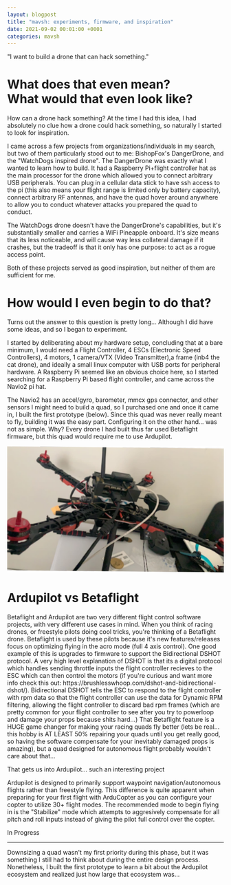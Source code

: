 ```yaml
---
layout: blogpost
title: "mavsh: experiments, firmware, and inspiration"
date: 2021-09-02 00:01:00 +0001
categories: mavsh
---
```


"I want to build a drone that can hack something."

# What does that even mean? <br> What would that even look like?
<p>How can a drone hack something? At the time I had this idea, I had absolutely no clue how a drone could hack something, so naturally I started to look for inspiration.

I came across a few projects from organizations/individuals in my search, but two of them particularly stood out to me: BishopFox's DangerDrone, and the "WatchDogs inspired drone". The DangerDrone was exactly what I wanted to learn how to build. It had a Raspberry Pi+flight controller hat as the main processor for the drone which allowed you to connect arbitrary USB peripherals. You can plug in a cellular data stick to have ssh access to the pi (this also means your flight range is limited only by battery capacity), connect arbitrary RF antennas, and have the quad hover around anywhere to allow you to conduct whatever attacks you prepared the quad to conduct.

The WatchDogs drone doesn't have the DangerDrone's capabilities, but it's substantially smaller and carries a WiFi Pineapple onboard. It's size means that its less noticeable, and will cause way less collateral damage if it crashes, but the tradeoff is that it only has one purpose: to act as a rogue access point.

Both of these projects served as good inspiration, but neither of them are sufficient for me.
</p>

# How would I even begin to do that? 

<p>Turns out the answer to this question is pretty long... Although I did have some ideas, and so I began to experiment.

I started by deliberating about my hardware setup, concluding that at a bare minimum, I would need a Flight Controller, 4 ESCs (Electronic Speed Controllers), 4 motors, 1 camera/VTX (Video Transmitter),a frame (inb4 the cat drone), and ideally a small linux computer with USB ports for peripheral hardware. A Raspberry Pi seemed like an obvious choice here, so I started  searching for a Raspberry Pi based flight controller, and came across the Navio2 pi hat.

The Navio2 has an accel/gyro, barometer, mmcx gps connector, and other sensors I might need to build a quad, so I purchased one and once it came in, I built the first prototype (below). Since this quad was never really meant to fly, building it was the easy part. Configuring it on the other hand... was not as simple. Why? Every drone I had built thus far used Betaflight firmware, but this quad would require me to use Ardupilot.</p>

![first_prototype](/assets/images/projects/mavsh/valkyrie_v1.png)

# Ardupilot vs Betaflight

<p>
Betaflight and Ardupilot are two very different flight control software projects, with very different use cases in mind. When you think of racing drones, or freestyle pilots doing cool tricks, you're thinking of a Betaflight drone. Betaflight is used by these pilots because it's new features/releases focus on optimizing flying in the acro mode (full 4 axis control). One good example of this is upgrades to firmware to support the Bidirectional DSHOT protocol. A very high level explanation of DSHOT is that its a digital protocol which handles sending throttle inputs the flight controller recieves to the ESC which can then control the motors (if you're curious and want more info check this out: https://brushlesswhoop.com/dshot-and-bidirectional-dshot/). Bidirectional DSHOT tells the ESC to respond to the flight controller with rpm data so that the flight controller can use the data for Dynamic RPM filtering, allowing the flight controller to discard bad rpm frames (which are pretty common for your flight controller to see after you try to powerloop and damage your props because shits hard...) That Betaflight feature is a HUGE game changer for making your racing quads fly better (lets be real... this hobby is AT LEAST 50% repairing your quads until you get really good, so having the software compensate for your inevitably damaged props is amazing), but a quad designed for autonomous flight probably wouldn't care about that...

That gets us into Ardupilot... such an interesting project 

Ardupilot is designed to primarily support waypoint navigation/autonomous flights rather than freestyle flying. This difference is quite apparent when preparing for your first flight with ArduCopter as you can configure your copter to utilize 30+ flight modes. The recommended mode to begin flying in is the "Stabilize" mode which attempts to aggresively compensate for all pitch and roll inputs instead of giving the pilot full control over the copter. 



In Progress
- - - - - - - - - - - - - - - - - - - - - - - - - - - - - - - - - - - -
Downsizing a quad wasn't my first priority during this phase, but it was something I still had to think about during the entire design process. Nonetheless, I built the first prototype to learn a bit about the Ardupilot ecosystem and realized just how large that ecosystem was...
</p>